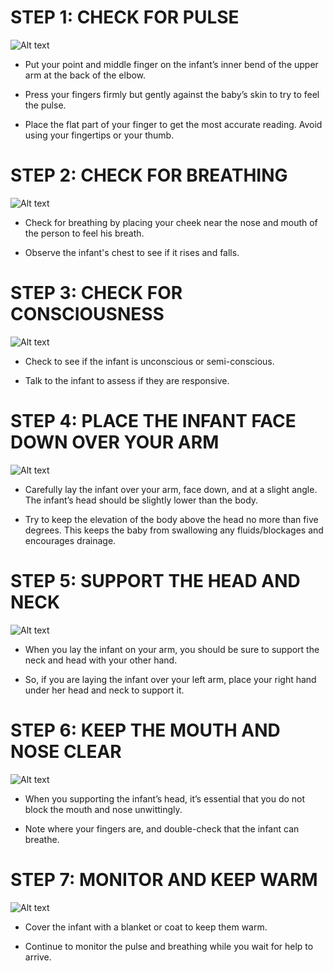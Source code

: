 # STEP 1: CHECK FOR PULSE

![Alt text](/Images/InfantShock/infantShock5.jpg)

- Put your point and middle finger on the infant’s inner bend of the upper arm at the back of the elbow.

- Press your fingers firmly but gently against the baby’s skin to try to feel the pulse.

- Place the flat part of your finger to get the most accurate reading. Avoid using your fingertips or your thumb.

# STEP 2: CHECK FOR BREATHING

![Alt text](/Images/InfantShock/infantShock6.jpg)

- Check for breathing by placing your cheek near the nose and mouth of the person to feel his breath.

- Observe the infant's chest to see if it rises and falls.

# STEP 3: CHECK FOR CONSCIOUSNESS

![Alt text](/Images/InfantShock/infantShock7.jpg)

- Check to see if the infant is unconscious or semi-conscious.

- Talk to the infant to assess if they are responsive.

# STEP 4: PLACE THE INFANT FACE DOWN OVER YOUR ARM

![Alt text](/Images/InfantShock/infantShock1.jpg)

- Carefully lay the infant over your arm, face down, and at a slight angle. The infant’s head should be slightly lower than the body.

- Try to keep the elevation of the body above the head no more than five degrees. This keeps the baby from swallowing any fluids/blockages and encourages drainage.

# STEP 5: SUPPORT THE HEAD AND NECK

![Alt text](/Images/InfantShock/infantShock2.jpg)

- When you lay the infant on your arm, you should be sure to support the neck and head with your other hand.

- So, if you are laying the infant over your left arm, place your right hand under her head and neck to support it.

# STEP 6: KEEP THE MOUTH AND NOSE CLEAR

![Alt text](/Images/InfantShock/infantShock3.jpg)

- When you supporting the infant’s head, it’s essential that you do not block the mouth and nose unwittingly.

- Note where your fingers are, and double-check that the infant can breathe.

# STEP 7: MONITOR AND KEEP WARM

![Alt text](/Images/InfantShock/infantShock8.jpg)

- Cover the infant with a blanket or coat to keep them warm.

- Continue to monitor the pulse and breathing while you wait for help to arrive.
